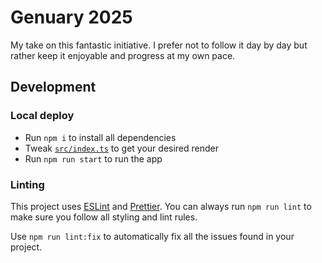 # Genuary 2025

My take on this fantastic initiative. I prefer not to follow it day by day but rather keep it enjoyable and progress at my own pace.

## Development

### Local deploy

- Run `npm i` to install all dependencies
- Tweak [`src/index.ts`](src/index.ts) to get your desired render
- Run `npm run start` to run the app

### Linting

This project uses [ESLint](https://eslint.org/) and [Prettier](https://prettier.io/). You can always run `npm run lint` to make sure you follow all styling and lint rules.

Use `npm run lint:fix` to automatically fix all the issues found in your project.
